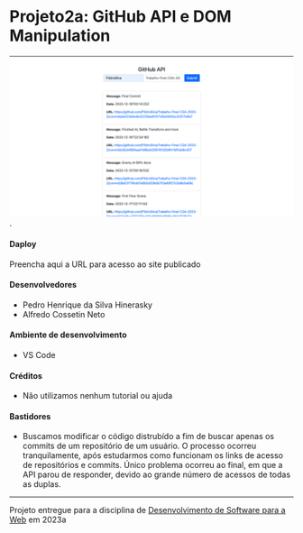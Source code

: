 # Projeto2a: GitHub API e DOM Manipulation

![Screenshot do projeto](github-api-tutorial-main/assets/screenshot.png "Screenshot do projeto").


#### Daploy

Preencha aqui a URL para acesso ao site publicado


#### Desenvolvedores

- Pedro Henrique da Silva Hinerasky
- Alfredo Cossetin Neto


#### Ambiente de desenvolvimento

- VS Code

#### Créditos

- Não utilizamos nenhum tutorial ou ajuda


#### Bastidores

- Buscamos modificar o código distrubído a fim de buscar apenas os commits de um repositório de um usuário. O processo ocorreu tranquilamente, após estudarmos como funcionam os links de acesso de repositórios e commits. Único problema ocorreu ao final, em que a API parou de responder, devido ao grande número de acessos de todas as duplas.



---
Projeto entregue para a disciplina de [Desenvolvimento de Software para a Web](http://github.com/andreainfufsm/elc1090-2023a) em 2023a
